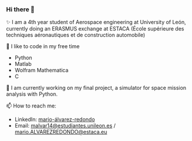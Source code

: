 ### Hi there 👋

✨ I am a 4th year student of Aerospace engineering at University of León, currently doing an ERASMUS exchange at ESTACA (École supérieure des techniques aéronautiques et de construction automobile)

🌱 I like to code in my free time

- Python
- Matlab
- Wolfram Mathematica
- C

🔭 I am currently working on my final project, a simulator for space mission analysis with Python.

📫 How to reach me: 

- LinkedIn: [mario-álvarez-redondo](www.linkedin.com/in/mario-álvarez-redondo)
- Email:    malvar14@estudiantes.unileon.es / mario.ALVAREZREDONDO@estaca.eu

<!--
**marioalre/marioalre** is a ✨ _special_ ✨ repository because its `README.md` (this file) appears on your GitHub profile.
 
- 🔭 I’m currently working on my final year project, a python project to develop a space mission analysis simulator
- 🌱 I’m currently learning 
- 💬 Ask me about ...
- 📫 How to reach me: ...
- 😄 Pronouns: ...
- ⚡ Fun fact: ...
-->
